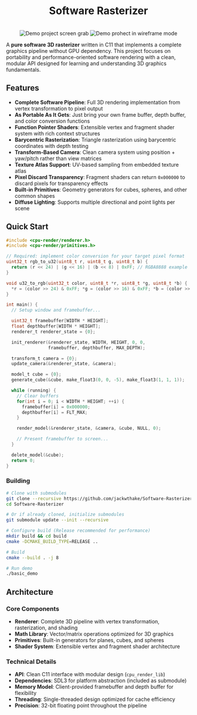 <h1 align="center">Software Rasterizer</h1>
<p align="center">
  <br>
  <img src="https://github.com/user-attachments/assets/c049c8c7-0cde-44aa-a394-ef0f2d131587" alt="Demo project screen grab" />
  <img src="https://github.com/user-attachments/assets/282f91c4-77fa-4049-93c9-1343df47e52a" alt="Demo prohect in wireframe mode" />
</p>

A **pure software 3D rasterizer** written in C11 that implements a complete graphics pipeline without GPU dependency. This project focuses on portability and performance-oriented software rendering with a clean, modular API designed for learning and understanding 3D graphics fundamentals.

## Features

- **Complete Software Pipeline**: Full 3D rendering implementation from vertex transformation to pixel output
- **As Portable As It Gets**: Just bring your own frame buffer, depth buffer, and color conversion functions
- **Function Pointer Shaders**: Extensible vertex and fragment shader system with rich context structures
- **Barycentric Rasterization**: Triangle rasterization using barycentric coordinates with depth testing
- **Transform-Based Camera**: Clean camera system using position + yaw/pitch rather than view matrices
- **Texture Atlas Support**: UV-based sampling from embedded texture atlas
- **Pixel Discard Transparency**: Fragment shaders can return `0x000000` to discard pixels for transparency effects
- **Built-in Primitives**: Geometry generators for cubes, spheres, and other common shapes
- **Diffuse Lighting**: Supports multiple directional and point lights per scene

## Quick Start
```c
#include <cpu-render/renderer.h>
#include <cpu-render/primitives.h>

// Required: implement color conversion for your target pixel format
uint32_t rgb_to_u32(uint8_t r, uint8_t g, uint8_t b) {
  return (r << 24) | (g << 16) | (b << 8) | 0xFF; // RGBA8888 example
}

void u32_to_rgb(uint32_t color, uint8_t *r, uint8_t *g, uint8_t *b) {
  *r = (color >> 24) & 0xFF; *g = (color >> 16) & 0xFF; *b = (color >> 8) & 0xFF;
}

int main() {
  // Setup window and framebuffer...

  uint32_t framebuffer[WIDTH * HEIGHT];
  float depthbuffer[WIDTH * HEIGHT];
  renderer_t renderer_state = {0};

  init_renderer(&renderer_state, WIDTH, HEIGHT, 0, 0,
                framebuffer, depthbuffer, MAX_DEPTH);

  transform_t camera = {0};
  update_camera(&renderer_state, &camera);

  model_t cube = {0};
  generate_cube(&cube, make_float3(0, 0, -5), make_float3(1, 1, 1));

  while (running) {
    // Clear buffers
    for(int i = 0; i < WIDTH * HEIGHT; ++i) {
      framebuffer[i] = 0x000000;
      depthbuffer[i] = FLT_MAX;
    }

    render_model(&renderer_state, &camera, &cube, NULL, 0);

    // Present framebuffer to screen...
  }

  delete_model(&cube);
  return 0;
}
```

### Building

```bash
# Clone with submodules
git clone --recursive https://github.com/jackwthake/Software-Rasterizer.git
cd Software-Rasterizer

# Or if already cloned, initialize submodules
git submodule update --init --recursive

# Configure build (Release recommended for performance)
mkdir build && cd build
cmake -DCMAKE_BUILD_TYPE=RELEASE ..

# Build
cmake --build . -j 8

# Run demo
./basic_demo
```

## Architecture

### Core Components
- **Renderer**: Complete 3D pipeline with vertex transformation, rasterization, and shading
- **Math Library**: Vector/matrix operations optimized for 3D graphics
- **Primitives**: Built-in generators for planes, cubes, and spheres
- **Shader System**: Extensible vertex and fragment shader architecture

### Technical Details
- **API**: Clean C11 interface with modular design (`cpu_render_lib`)
- **Dependencies**: SDL3 for platform abstraction (included as submodule)
- **Memory Model**: Client-provided framebuffer and depth buffer for flexibility
- **Threading**: Single-threaded design optimized for cache efficiency
- **Precision**: 32-bit floating point throughout the pipeline

